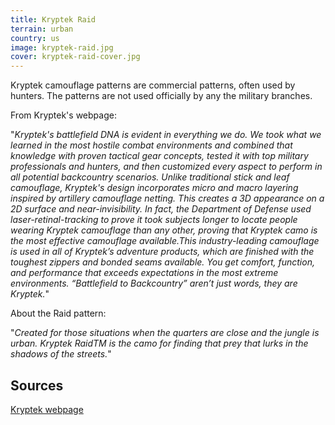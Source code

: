 ```yaml
---
title: Kryptek Raid
terrain: urban
country: us
image: kryptek-raid.jpg
cover: kryptek-raid-cover.jpg
---
```

Kryptek camouflage patterns are commercial patterns, often used by hunters. The patterns are not used officially by any the military branches.

From Kryptek's webpage:

"*Kryptek's battlefield DNA is evident in everything we do. We took what we learned in the most hostile combat environments and combined that knowledge with proven tactical gear concepts, tested it with top military professionals and hunters, and then customized every aspect to perform in all potential backcountry scenarios. Unlike traditional stick and leaf camouflage, Kryptek's design incorporates micro and macro layering inspired by artillery camouflage netting. This creates a 3D appearance on a 2D surface and near-invisibility. In fact, the Department of Defense used laser-retinal-tracking to prove it took subjects longer to locate people wearing Kryptek camouflage than any other, proving that Kryptek camo is the most effective camouflage available.This industry-leading camouflage is used in all of Kryptek’s adventure products, which are finished with the toughest zippers and bonded seams available. You get comfort, function, and performance that exceeds expectations in the most extreme environments. “Battlefield to Backcountry” aren’t just words, they are Kryptek.*"

About the Raid pattern:

"*Created for those situations when the quarters are close and the jungle is urban. Kryptek RaidTM is the camo for finding that prey that lurks in the shadows of the streets.*"

Sources
-------
[Kryptek webpage](https://kryptek.com/kryptek-camo-patterns)
